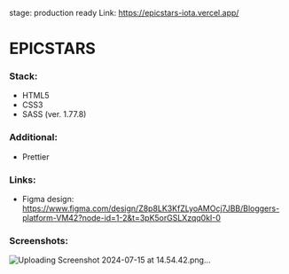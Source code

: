 stage: production ready
Link: https://epicstars-iota.vercel.app/

# EPICSTARS
### Stack:
- HTML5
- CSS3
- SASS (ver. 1.77.8)

### Additional:
- Prettier

### Links:
- Figma design: https://www.figma.com/design/Z8p8LK3KfZLyoAMOcj7JBB/Bloggers-platform-VM42?node-id=1-2&t=3pK5orGSLXzqq0kI-0

### Screenshots:
![Uploading Screenshot 2024-07-15 at 14.54.42.png…]()

